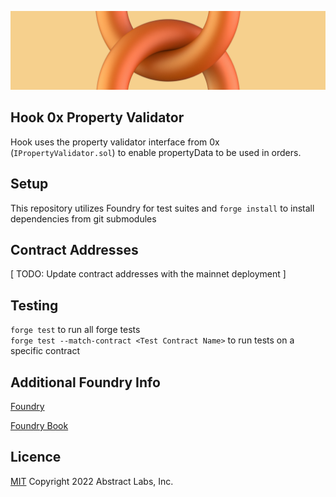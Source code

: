 ![Hook](img/hook-protocol-banner.png)

## Hook 0x Property Validator

Hook uses the property validator interface from 0x (`IPropertyValidator.sol`) to enable propertyData to be used in orders.

## Setup

This repository utilizes Foundry for test suites and
`forge install` to install dependencies from git submodules

## Contract Addresses

[ TODO: Update contract addresses with the mainnet deployment ]

## Testing

`forge test` to run all forge tests\
`forge test --match-contract <Test Contract Name>` to run tests on a specific contract

## Additional Foundry Info

[Foundry](https://github.com/foundry-rs/foundry)

[Foundry Book](https://book.getfoundry.sh)

## Licence

[MIT](LICENCE.md) Copyright 2022 Abstract Labs, Inc.
